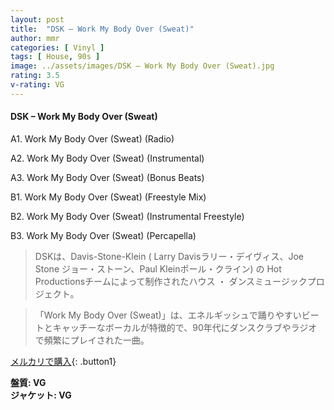```yaml
---
layout: post
title:  "DSK – Work My Body Over (Sweat)"
author: mmr
categories: [ Vinyl ]
tags: [ House, 90s ]
image: ../assets/images/DSK – Work My Body Over (Sweat).jpg
rating: 3.5
v-rating: VG
---
```


#### DSK – Work My Body Over (Sweat)

A1. Work My Body Over (Sweat) (Radio)

A2. Work My Body Over (Sweat) (Instrumental)

A3. Work My Body Over (Sweat) (Bonus Beats)

B1. Work My Body Over (Sweat) (Freestyle Mix)

B2. Work My Body Over (Sweat) (Instrumental Freestyle)

B3. Work My Body Over (Sweat) (Percapella)

> DSKは、Davis-Stone-Klein ( Larry Davisラリー・デイヴィス、Joe Stone ジョー・ストーン、Paul Kleinポール・クライン) の Hot Productionsチームによって制作されたハウス ・ ダンスミュージックプロジェクト。

> 「Work My Body Over (Sweat)」は、エネルギッシュで踊りやすいビートとキャッチーなボーカルが特徴的で、90年代にダンスクラブやラジオで頻繁にプレイされた一曲。

[メルカリで購入](https://jp.mercari.com/item/m42353720924){: .button1}

<div class="mt-4 mb-4 d-flex align-items-center">
<strong class="mr-1">盤質: VG</strong>
</div>
<div class="mt-4 mb-4 d-flex align-items-center">
<strong class="mr-1">ジャケット: VG</strong>
</div>
